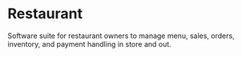 # Restaurant
Software suite for restaurant owners to manage menu, sales, orders, inventory, and payment handling in store and out.
